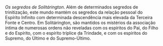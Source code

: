 *Os segredos de Solitárington*. Além de determinados segredos de trinitização, este mundo mantém os segredos da relação pessoal do Espírito Infinito com determinada descendência mais elevada da Terceira Fonte e Centro. Em Solitárington, são mantidos os mistérios da associação íntima de numerosas ordens não reveladas com os espíritos do Pai, do Filho e do Espírito, com o espírito tríplice da Trindade, e com os espíritos do Supremo, do Último e do Supremo-Último.